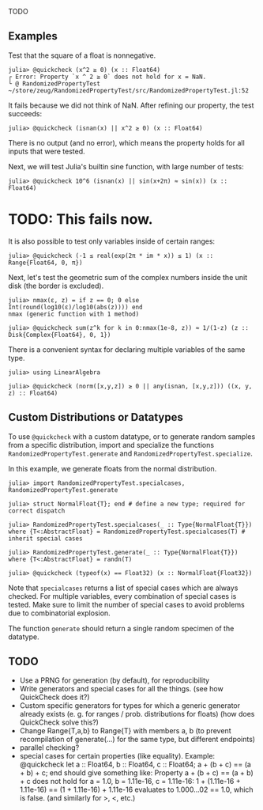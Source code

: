 TODO


Examples
--------

Test that the square of a float is nonnegative.

```jldoctest
julia> @quickcheck (x^2 ≥ 0) (x :: Float64)
┌ Error: Property `x ^ 2 ≥ 0` does not hold for x = NaN.
└ @ RandomizedPropertyTest ~/store/zeug/RandomizedPropertyTest/src/RandomizedPropertyTest.jl:52
```

It fails because we did not think of NaN.
After refining our property, the test succeeds:
```jldoctest
julia> @quickcheck (isnan(x) || x^2 ≥ 0) (x :: Float64)
```
There is no output (and no error), which means the property holds for all inputs that were tested.

Next, we will test Julia's builtin sine function, with large number of tests:
```jldoctest
julia> @quickcheck 10^6 (isnan(x) || sin(x+2π) ≈ sin(x)) (x :: Float64)
```
# TODO: This fails now.

It is also possible to test only variables inside of certain ranges:
```jldoctest
julia> @quickcheck (-1 ≤ real(exp(2π * im * x)) ≤ 1) (x :: Range{Float64, 0, π})
```

Next, let's test the geometric sum of the complex numbers inside the unit disk (the border is excluded).
```jldoctest
julia> nmax(ε, z) = if z == 0; 0 else Int(round(log10(ε)/log10(abs(z)))) end
nmax (generic function with 1 method)

julia> @quickcheck sum(z^k for k in 0:nmax(1e-8, z)) ≈ 1/(1-z) (z :: Disk{Complex{Float64}, 0, 1})
```

There is a convenient syntax for declaring multiple variables of the same type.
```jldoctest
julia> using LinearAlgebra

julia> @quickcheck (norm([x,y,z]) ≥ 0 || any(isnan, [x,y,z])) ((x, y, z) :: Float64)
```


Custom Distributions or Datatypes
---------------------------------


To use `@quickcheck` with a custom datatype, or to generate random samples from a specific distribution, import and specialize the functions `RandomizedPropertyTest.generate` and `RandomizedPropertyTest.specialize`.

In this example, we generate floats from the normal distribution.
```
julia> import RandomizedPropertyTest.specialcases, RandomizedPropertyTest.generate

julia> struct NormalFloat{T}; end # define a new type; required for correct dispatch

julia> RandomizedPropertyTest.specialcases(_ :: Type{NormalFloat{T}}) where {T<:AbstractFloat} = RandomizedPropertyTest.specialcases(T) # inherit special cases

julia> RandomizedPropertyTest.generate(_ :: Type{NormalFloat{T}}) where {T<:AbstractFloat} = randn(T)

julia> @quickcheck (typeof(x) == Float32) (x :: NormalFloat{Float32})
```

Note that `specialcases` returns a list of special cases which are always checked.
For multiple variables, every combination of special cases is tested.
Make sure to limit the number of special cases to avoid problems due to combinatorial explosion.

The function `generate` should return a single random specimen of the datatype.


TODO
----

- Use a PRNG for generation (by default), for reproducibility
- Write generators and special cases for all the things. (see how QuickCheck does it?)
- Custom specific generators for types for which a generic generator already exists (e. g. for ranges / prob. distributions for floats) (how does QuickCheck solve this?)
- Change Range{T,a,b} to Range{T} with members a, b (to prevent recompilation of generate(...) for the same type, but different endpoints)
- parallel checking?
- special cases for certain properties (like equality).
  Example:
      @quickcheck let a :: Float64, b :: Float64, c :: Float64; a + (b + c) == (a + b) + c; end
  should give something like:
      Property a + (b + c) == (a + b) + c does not hold for a = 1.0, b = 1.11e-16, c = 1.11e-16:
      1 + (1.11e-16 + 1.11e-16) == (1 + 1.11e-16) + 1.11e-16 evaluates to 1.000...02 == 1.0, which is false.
  (and similarly for >, <, etc.)
